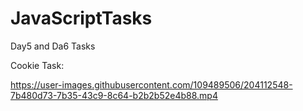 # JavaScriptTasks
Day5 and Da6 Tasks

Cookie Task:


https://user-images.githubusercontent.com/109489506/204112548-7b480d73-7b35-43c9-8c64-b2b2b52e4b88.mp4

